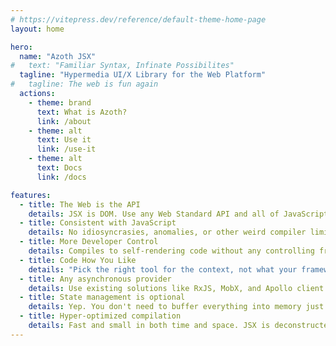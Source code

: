 ```yaml
---
# https://vitepress.dev/reference/default-theme-home-page
layout: home

hero:
  name: "Azoth JSX"
#   text: "Familiar Syntax, Infinate Possibilites"
  tagline: "Hypermedia UI/X Library for the Web Platform"
#   tagline: The web is fun again
  actions:
    - theme: brand
      text: What is Azoth?
      link: /about
    - theme: alt
      text: Use it
      link: /use-it
    - theme: alt
      text: Docs
      link: /docs

features:
  - title: The Web is the API
    details: JSX is DOM. Use any Web Standard API and all of JavaScript without having to wrap or reinterpret like with vdom and state-driven paradigms
  - title: Consistent with JavaScript
    details: No idiosyncrasies, anomalies, or other weird compiler limitations. Literal DOM types plus composition with standard synchronous and asynchronous JavaScript
  - title: More Developer Control
    details: Compiles to self-rendering code without any controlling framework. No black box and no abstraction to think through.
  - title: Code How You Like
    details: "Pick the right tool for the context, not what your framework needs: imperative, declarative, functional, object-oriented, stateful, immutable."
  - title: Any asynchronous provider
    details: Use existing solutions like RxJS, MobX, and Apollo client - or don't. Promises, observables, signals, streams, async generators - any async JavaScript data structure can be used.
  - title: State management is optional
    details: Yep. You don't need to buffer everything into memory just to puppeteer the UI. You can maintain state when needed, but it's not an essential part of the UI.
  - title: Hyper-optimized compilation
    details: Fast and small in both time and space. JSX is deconstructed into HTML processed by the browser and the minimal required JS execution code.
---
```

